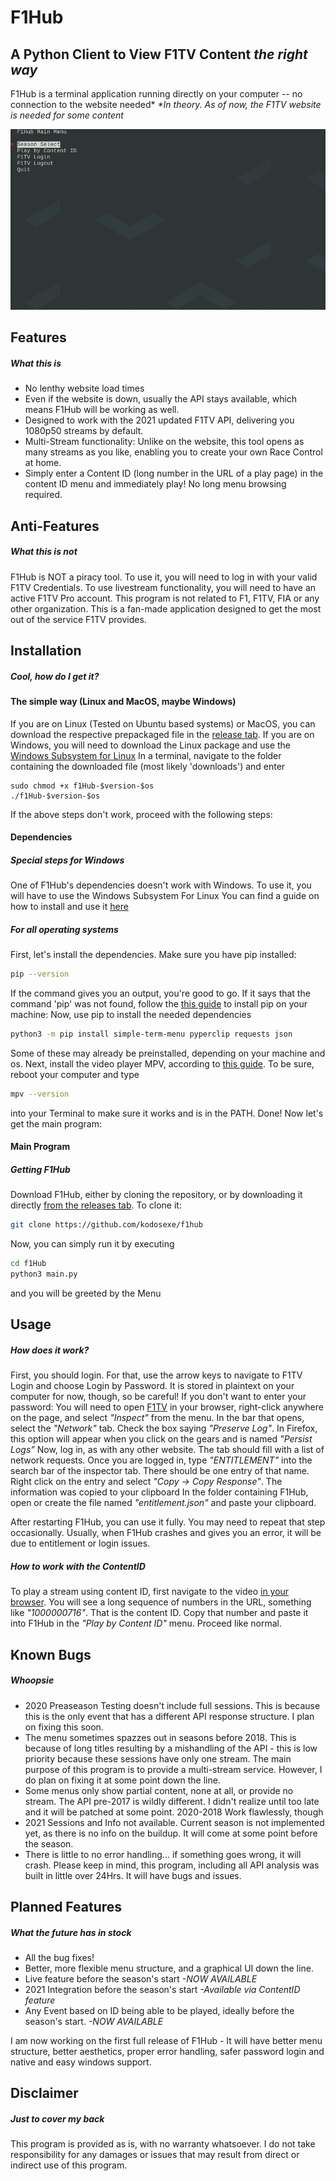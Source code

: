 # F1Hub
## A Python Client to View F1TV Content _the right way_



F1Hub is a terminal application running directly on your computer -- no connection to the website needed*
_*In theory. As of now, the F1TV website is needed for some content_

![alt text](https://github.com/kodosexe/f1hubmisc/blob/main/f1Hub0-10.png?raw=true)


## Features
##### _What this is_

- No lenthy website load times
- Even if the website is down, usually the API stays available, which means F1Hub will be working as well.
- Designed to work with the 2021 updated F1TV API, delivering you 1080p50 streams by default.
- Multi-Stream functionality: Unlike on the website, this tool opens as many streams as you like, enabling you to create your own Race Control at home.
- Simply enter a Content ID (long number in the URL of a play page) in the content ID menu and immediately play! No long menu browsing required.

## Anti-Features
##### _What this is not_
F1Hub is NOT a piracy tool. To use it, you will need to log in with your valid F1TV Credentials. To use livestream functionality, you will need to have an active F1TV Pro account.
This program is not related to F1, F1TV, FIA or any other organization. This is a fan-made application designed to get the most out of the service F1TV provides.

## Installation
##### _Cool, how do I get it?_
#### The simple way (Linux and MacOS, maybe Windows)
If you are on Linux (Tested on Ubuntu based systems) or MacOS, you can download the respective prepackaged file in the [release tab](https://github.com/kodosexe/F1Hub/releases). If you are on Windows, you will need to download the Linux package and use the [Windows Subsystem for Linux](https://docs.microsoft.com/learn/modules/get-started-with-windows-subsystem-for-linux/)
In a terminal, navigate to the folder containing the downloaded file (most likely 'downloads') and enter
```
sudo chmod +x f1Hub-$version-$os
./f1Hub-$version-$os
```

If the above steps don't work, proceed with the following steps:
#### Dependencies
##### Special steps for Windows
One of F1Hub's dependencies doesn't work with Windows. To use it, you will have to use the Windows Subsystem For Linux
You can find a guide on how to install and use it [here](https://docs.microsoft.com/learn/modules/get-started-with-windows-subsystem-for-linux/)
##### For all operating systems
First, let's install the dependencies.
Make sure you have pip installed:
```sh
pip --version
```
If the command gives you an output, you're good to go. If it says that the command 'pip' was not found, follow the [this guide](https://pip.pypa.io/en/stable/installing/) to install pip on your machine:
Now, use pip to install the needed dependencies
```sh
python3 -m pip install simple-term-menu pyperclip requests json
```
Some of these may already be preinstalled, depending on your machine and os.
Next, install the video player MPV, according to [this guide](https://mpv.io/installation/). To be sure, reboot your computer and type
```sh
mpv --version
```
into your Terminal to make sure it works and is in the PATH.
Done! Now let's get the main program:
#### Main Program
##### _Getting F1Hub_
Download F1Hub, either by cloning the repository, or by downloading it directly [from the releases tab](https://github.com/kodosexe/F1Hub/releases). To clone it:
```sh
git clone https://github.com/kodosexe/f1hub
```
Now, you can simply run it by executing 
```sh
cd f1Hub
python3 main.py
```
and you will be greeted by the Menu

## Usage
##### _How does it work?_
First, you should login. For that, use the arrow keys to navigate to F1TV Login and choose Login by Password. It is stored in plaintext on your computer for now, though, so be careful!
If you don't want to enter your password:
You will need to open [F1TV](f1tv.formula1.com) in your browser, right-click anywhere on the page, and select _"Inspect"_ from the menu.
In the bar that opens, select the _"Network"_ tab. Check the box saying _"Preserve Log"_. In Firefox, this option will appear when you click on the gears and is named _"Persist Logs"_
Now, log in, as with any other website. The tab should fill with a list of network requests. Once you are logged in, type _"ENTITLEMENT"_ into the search bar of the inspector tab. There should be one entry of that name. Right click on the entry and select _"Copy -> Copy Response"_. The information was copied to your clipboard
In the folder containing F1Hub, open or create the file named _"entitlement.json"_ and paste your clipboard.

After restarting F1Hub, you can use it fully. You may need to repeat that step occasionally. Usually, when F1Hub crashes and gives you an error, it will be due to entitlement or login issues.

##### How to work with the ContentID
To play a stream using content ID, first navigate to the video [in your browser](f1tv.formula1.com). You will see a long sequence of numbers in the URL, something like _"1000000716"_. That is the content ID. Copy that number and paste it into F1Hub in the _"Play by Content ID"_ menu. Proceed like normal.
## Known Bugs
##### _Whoopsie_
 - 2020 Preaseason Testing doesn't include full sessions. This is because this is the only event that has a different API response structure. I plan on fixing this soon.
 - The menu sometimes spazzes out in seasons before 2018. This is because of long titles resulting by a mishandling of the API - this is low priority because these sessions have only one stream. The main purpose of this program is to provide a multi-stream service. However, I do plan on fixing it at some point down the line.
 - Some menus only show partial content, none at all, or provide no stream. The API pre-2017 is wildly different. I didn't realize until too late and it will be patched at some point. 2020-2018 Work flawlessly, though
 - 2021 Sessions and Info not available. Current season is not implemented yet, as there is no info on the buildup. It will come at some point before the season.
 - There is little to no error handling... if something goes wrong, it will crash. Please keep in mind, this program, including all API analysis was built in little over 24Hrs. It will have bugs and issues.

## Planned Features
##### _What the future has in stock_
- All the bug fixes!
- Better, more flexible menu structure, and a graphical UI down the line.
- Live feature before the season's start _-NOW AVAILABLE_
- 2021 Integration before the season's start _-Available via ContentID feature_
- Any Event based on ID being able to be played, ideally before the season's start. _-NOW AVAILABLE_

I am now working on the first full release of F1Hub - It will have better menu structure, better aesthetics, proper error handling, safer password login and native and easy windows support.

## Disclaimer
##### _Just to cover my back_
This program is provided as is, with no warranty whatsoever. I do not take responsibility for any damages or issues that may result from direct or indirect use of this program.
